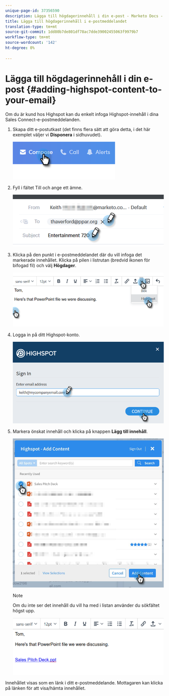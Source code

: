 ```yaml
---
unique-page-id: 37356590
description: Lägga till högdagerinnehåll i din e-post - Marketo Docs - produktdokumentation
title: Lägga till högdagerinnehåll i e-postmeddelandet
translation-type: tm+mt
source-git-commit: 1dd80b7de801df78ac7dde39002455063f9979b7
workflow-type: tm+mt
source-wordcount: '142'
ht-degree: 0%

---
```



# Lägga till högdagerinnehåll i din e-post {#adding-highspot-content-to-your-email}

Om du är kund hos Highspot kan du enkelt infoga Highspot-innehåll i dina Sales Connect-e-postmeddelanden.

1. Skapa ditt e-postutkast (det finns flera sätt att göra detta, i det här exemplet väljer vi **Disponera** i sidhuvudet).

   ![](assets/one-5.png)

1. Fyll i fältet Till och ange ett ämne.

   ![](assets/two-5.png)

1. Klicka på den punkt i e-postmeddelandet där du vill infoga det markerade innehållet. Klicka på pilen i listrutan (bredvid ikonen för bifogad fil) och välj **Högdager**.

   ![](assets/three-5.png)

1. Logga in på ditt Highspot-konto.

   ![](assets/four-5.png)

1. Markera önskat innehåll och klicka på knappen **Lägg till innehåll**.

   ![](assets/five-3.png)

   >[!NOTE]
   >
   >Om du inte ser det innehåll du vill ha med i listan använder du sökfältet högst upp.

   ![](assets/six.png)

Innehållet visas som en länk i ditt e-postmeddelande. Mottagaren kan klicka på länken för att visa/hämta innehållet.

